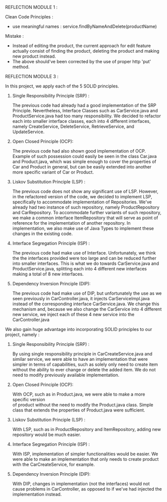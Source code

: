 REFLECTION MODULE 1 :

Clean Code Principles :
- use meaningful names : service.findByNameAndDelete(productName)

Mistake : 
- Instead of editing the product, the current approach for edit feature actually
  consist of finding the product, deleting the product and making new product instead.
- The above should've been corrected by the use of proper http 'put' method.

REFLECTION MODULE 3 :

In this project, we apply each of the 5 SOLID principles.
   1) Single Responsibility Principle (SRP) :
      
      The previous code had already had a good implementation of the SRP Principle. 
      Nevertheless,  Interface Classes such as CarService.java and ProductService.java
      had too many responsibility. We decided to refactor each into smaller interface
      classes, each into 4 different interfaces, namely CreateService, DeleteService,
      RetrieveService, and UpdateService.
   2) Open Closed Principle (OCP):
      
      The previous code had also shown good implementation of OCP. Example of such
      possession could easily be seen in the class Car.java and Product.java, which
      was simple enough to cover the properties of Car and Product in general, but can
      be easily extended into another more specific variant of Car or Product.
   3) Liskov Substitution Principle (LSP) :
      
      The previous code does not show any significant use of LSP. However, in the
      refactored version of the code, we decided to implement LSP, specifically to
      accommodate implementation of Repositories. We've already had two instance of
      such repository, namely ProductRepository and CarRepository. To accommodate
      further variants of such repository, we make a common interface ItemRepository
      that will serve as point of reference for the implementation of another
      repository. In implementation, we also make use of Java Types to implement these
      changes in the existing code.
   4) Interface Segregation Principle (ISP) :
      
      The previous code had make use of Interface. Unfortunately, we think the
      the interfaces provided were too large and can be reduced further into smaller
      interfaces. This is what we do towards CarService.java and ProductService.java,
      splitting each into 4 different new interfaces making a total of 8 new interfaces.
   5) Dependency Inversion Principle (DIP):
       
      The previous code had make use of DIP, but unfortunately the use as we seen
      previously in CarController.java, it injects CarServiceImpl.java instead of
      the corresponding interface CarService.java. We change this mechanism and, because
      we also change the CarService into 4 different new service, we inject each of
      these 4 new service into the CarController.java

We also gain huge advantage into incorporating SOLID principles to our project, namely :
   1) Single Responsibility Principle (SRP) :
      
      By using single responsibility principle in CarCreateService.java and similar 
      service, we were able to have an implementation that were simpler in terms of 
      capabilities, such as solely only need to create item without the ability to 
      ever change or delete the added item. We do not need to modify previously
      available implementation. 
   2) Open Closed Principle (OCP):
      
      With OCP, such as in Product.java, we were able to make a more specific version         
      of product without the need to modify the Product.java class. Simple class that
      extends the properties of Product.java were sufficient.
   3) Liskov Substitution Principle (LSP) :
      
      With LSP, such as in ProductRepository and ItemRepository, adding new repository would be much easier.
   4) Interface Segregation Principle (ISP) :
      
      With ISP, implementation of simpler functionalities would be easier. We were able to make an implementation that only needs to create product with the CarCreateService, for example.
   5) Dependency Inversion Principle (DIP):
       
      With DIP, changes in implementation (not the interfaces) would not cause problems in CarController, as opposed to if we've had injected the implementation instead.

       

       

       
      
